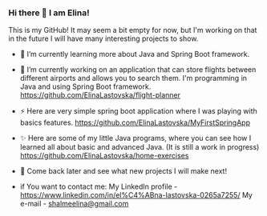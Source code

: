 ### Hi there 👋 I am Elina!

This is my GitHub!
It may seem a bit empty for now, but I'm working on that in the future I will have many interesting projects to show.


- 🌱 I’m currently learning more about Java and Spring Boot framework.

- 🔭 I’m currently working on an application that can store flights between different airports and allows you to search them.
I'm programming in Java and using Spring Boot framework. 
https://github.com/ElinaLastovska/flight-planner

- :zap: Here are very simple spring boot application where I was playing with basics features.
https://github.com/ElinaLastovska/MyFirstSpringApp

- ✨ Here are some of my little Java programs, where you can see how I learned all about basic and advanced Java. (It is still a work in progress)
https://github.com/ElinaLastovska/home-exercises

- :sunflower: Come back later and see what new projects I will make next!

- if You want to contact me:
 My LinkedIn profile - https://www.linkedin.com/in/el%C4%ABna-lastovska-0265a7255/
 My e-mail - shalmeelina@gmail.com
